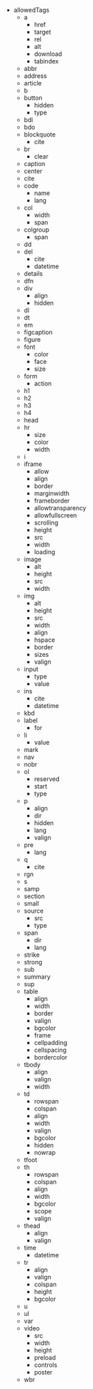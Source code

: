 - allowedTags
	- a
		- href
		- target
		- rel
		- alt
		- download
		- tabindex
	- abbr
	- address
	- article
	- b
	- button
		- hidden
		- type
	- bdi
	- bdo
	- blockquote
		- cite
	- br
		- clear
	- caption
	- center
	- cite
	- code
		- name
		- lang
	- col
		- width
		- span
	- colgroup
		- span
	- dd
	- del
		- cite
		- datetime
	- details
	- dfn
	- div
		- align
		- hidden
	- dl
	- dt
	- em
	- figcaption
	- figure
	- font
		- color
		- face
		- size
	- form
		- action
	- h1
	- h2
	- h3
	- h4
	- head
	- hr
		- size
		- color
		- width
	- i
	- iframe
		- allow
		- align
		- border
		- marginwidth
		- frameborder
		- allowtransparency
		- allowfullscreen
		- scrolling
		- height
		- src
		- width
		- loading
	- image
		- alt
		- height
		- src
		- width
	- img
		- alt
		- height
		- src
		- width
		- align
		- hspace
		- border
		- sizes
		- valign
	- input
		- type
		- value
	- ins
		- cite
		- datetime
	- kbd
	- label
		- for
	- li
		- value
	- mark
	- nav
	- nobr
	- ol
		- reserved
		- start
		- type
	- p
		- align
		- dir
		- hidden
		- lang
		- valign
	- pre
		- lang
	- q
		- cite
	- rgn
	- s
	- samp
	- section
	- small
	- source
		- src
		- type
	- span
		- dir
		- lang
	- strike
	- strong
	- sub
	- summary
	- sup
	- table
		- align
		- width
		- border
		- valign
		- bgcolor
		- frame
		- cellpadding
		- cellspacing
		- bordercolor
	- tbody
		- align
		- valign
		- width
	- td
		- rowspan
		- colspan
		- align
		- width
		- valign
		- bgcolor
		- hidden
		- nowrap
	- tfoot
	- th
		- rowspan
		- colspan
		- align
		- width
		- bgcolor
		- scope
		- valign
	- thead
		- align
		- valign
	- time
		- datetime
	- tr
		- align
		- valign
		- colspan
		- height
		- bgcolor
	- u
	- ul
	- var
	- video
		- src
		- width
		- height
		- preload
		- controls
		- poster
	- wbr
